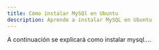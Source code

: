 ```yaml
---
title: Cómo instalar MySQl en Ubuntu
description: Aprende a instalar MySQL en Ubuntu
---
```


A continuación se explicará como instalar mysql....
